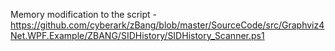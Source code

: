 Memory modification to the script - https://github.com/cyberark/zBang/blob/master/SourceCode/src/Graphviz4Net.WPF.Example/ZBANG/SIDHistory/SIDHistory_Scanner.ps1

